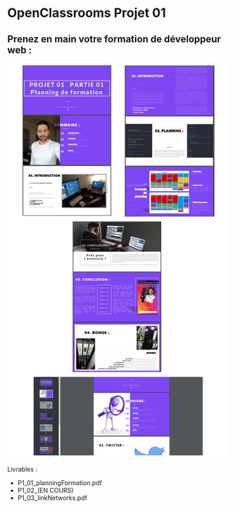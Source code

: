 # OpenClassrooms Projet 01 

## Prenez en main votre formation de développeur web :

![maquette powerpoint pdf](./src/md-picture/mdpix.png)

Livrables :

- P1_01_planningFormation.pdf
- P1_02_(EN COURS)
- P1_03_linkNetworks.pdf


